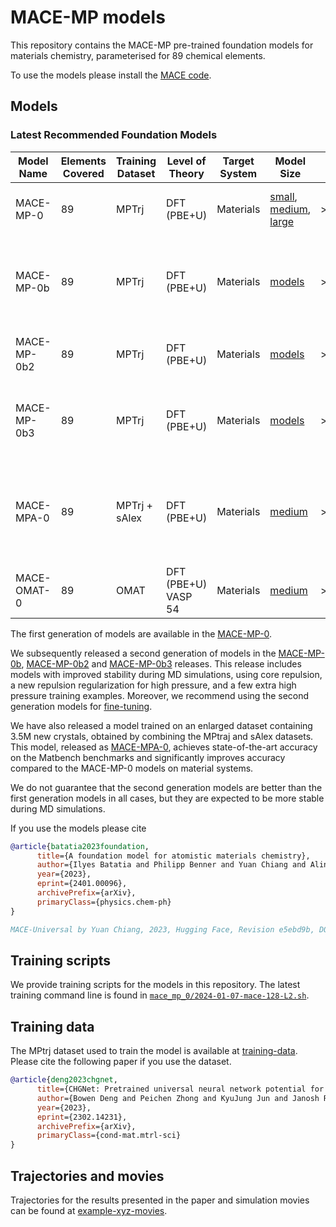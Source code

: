 # MACE-MP models

This repository contains the MACE-MP pre-trained foundation models for materials chemistry, parameterised for 89 chemical elements.

To use the models please install the [MACE code](https://github.com/ACEsuit/mace).

## Models

### Latest Recommended Foundation Models

| Model Name        | Elements Covered | Training Dataset | Level of Theory       | Target System         | Model Size          | GitHub Release | Notes                                                | License |
|-------------------|------------------|------------------|-----------------------|----------------------|---------------------|----------------|-------------------------------------------------------|---------|
| MACE-MP-0         | 89               | MPTrj            | DFT (PBE+U)           | Materials            | [small](https://github.com/ACEsuit/mace-mp/releases/download/mace_mp_0/2023-12-10-mace-128-L0_energy_epoch-249.model), [medium](https://github.com/ACEsuit/mace-mp/releases/download/mace_mp_0/2023-12-03-mace-128-L1_epoch-199.model), [large](https://github.com/ACEsuit/mace-mp/releases/download/mace_mp_0/2024-01-07-mace-128-L2_epoch-199.model)| >=v0.3.6       | Initial release of foundation model.                          | MIT |
| MACE-MP-0b        | 89               | MPTrj             | DFT (PBE+U)           | Materials            | [models](https://github.com/ACEsuit/mace-mp/releases/tag/mace_mp_0b)              | >=v0.3.10      | Improve pair repulsion and correct isolated atoms. | MIT |
| MACE-MP-0b2        | 89               | MPTrj             | DFT (PBE+U)           | Materials            | [models](https://github.com/ACEsuit/mace-mp/releases/tag/mace_mp_0b2)              | >=v0.3.9      | Improve stability at high pressure. | MIT |
| MACE-MP-0b3        | 89               | MPTrj             | DFT (PBE+U)           | Materials            | [models](https://github.com/ACEsuit/mace-mp/releases/tag/mace_mp_0b3)              | >=v0.3.9      | Fixed some phonons issues compared to b2 | MIT |
| MACE-MPA-0        | 89               | MPTrj + sAlex    | DFT (PBE+U)           | Materials            | [medium](https://github.com/ACEsuit/mace-mp/releases/download/mace_mpa_0/mace-mpa-0-medium.model)              | >=v0.3.10      | Improved accuracy for materials, improved high pressure stability. | MIT |
| MACE-OMAT-0        | 89               | OMAT         | DFT (PBE+U) VASP 54        | Materials    | [medium](https://github.com/ACEsuit/mace-mp/releases/download/mace_omat_0/mace-omat-0-medium.model) | >=v0.3.10       |             | ASL |

The first generation of models are available in the [MACE-MP-0](https://github.com/ACEsuit/mace-mp/releases/tag/mace_mp_0).

We subsequently released a second generation of models in the [MACE-MP-0b](https://github.com/ACEsuit/mace-mp/releases/tag/mace_mp_0b), [MACE-MP-0b2](https://github.com/ACEsuit/mace-mp/releases/tag/mace_mp_0b2) and [MACE-MP-0b3](https://github.com/ACEsuit/mace-mp/releases/tag/mace_mp_0b3) releases.
This release includes models with improved stability during MD simulations, using core repulsion, a new repulsion regularization for high pressure, and a few extra high pressure training examples. Moreover,
we recommend using the second generation models for [fine-tuning](https://mace-docs.readthedocs.io/en/latest/guide/finetuning.html).

We have also released a model trained on an enlarged dataset containing 3.5M new crystals, obtained by combining the MPtraj and sAlex datasets. This model, released as [MACE-MPA-0](https://github.com/ACEsuit/mace-mp/releases/tag/mace_mpa_0), achieves state-of-the-art accuracy on the Matbench benchmarks and significantly improves accuracy compared to the MACE-MP-0 models on material systems.

We do not guarantee that the second generation models are better than the first generation models in all cases, but they are expected to be more stable during MD simulations.

If you use the models please cite

```bib
@article{batatia2023foundation,
      title={A foundation model for atomistic materials chemistry},
      author={Ilyes Batatia and Philipp Benner and Yuan Chiang and Alin M. Elena and Dávid P. Kovács and Janosh Riebesell and Xavier R. Advincula and Mark Asta and William J. Baldwin and Noam Bernstein and Arghya Bhowmik and Samuel M. Blau and Vlad Cărare and James P. Darby and Sandip De and Flaviano Della Pia and Volker L. Deringer and Rokas Elijošius and Zakariya El-Machachi and Edvin Fako and Andrea C. Ferrari and Annalena Genreith-Schriever and Janine George and Rhys E. A. Goodall and Clare P. Grey and Shuang Han and Will Handley and Hendrik H. Heenen and Kersti Hermansson and Christian Holm and Jad Jaafar and Stephan Hofmann and Konstantin S. Jakob and Hyunwook Jung and Venkat Kapil and Aaron D. Kaplan and Nima Karimitari and Namu Kroupa and Jolla Kullgren and Matthew C. Kuner and Domantas Kuryla and Guoda Liepuoniute and Johannes T. Margraf and Ioan-Bogdan Magdău and Angelos Michaelides and J. Harry Moore and Aakash A. Naik and Samuel P. Niblett and Sam Walton Norwood and Niamh O'Neill and Christoph Ortner and Kristin A. Persson and Karsten Reuter and Andrew S. Rosen and Lars L. Schaaf and Christoph Schran and Eric Sivonxay and Tamás K. Stenczel and Viktor Svahn and Christopher Sutton and Cas van der Oord and Eszter Varga-Umbrich and Tejs Vegge and Martin Vondrák and Yangshuai Wang and William C. Witt and Fabian Zills and Gábor Csányi},
      year={2023},
      eprint={2401.00096},
      archivePrefix={arXiv},
      primaryClass={physics.chem-ph}
}

MACE-Universal by Yuan Chiang, 2023, Hugging Face, Revision e5ebd9b, DOI: 10.57967/hf/1202, URL: https://huggingface.co/cyrusyc/mace-universal
```

## Training scripts

We provide training scripts for the models in this repository. The latest training command line is found in [`mace_mp_0/2024-01-07-mace-128-L2.sh`](mace_mp_0/2024-01-07-mace-128-L2.sh).

## Training data

The MPtrj dataset used to train the model is available at [training-data](https://github.com/ACEsuit/mace-mp/releases/download/mace_mp_0/training_data.zip). Please cite the following paper if you use the dataset.

```bib
@article{deng2023chgnet,
      title={CHGNet: Pretrained universal neural network potential for charge-informed atomistic modeling},
      author={Bowen Deng and Peichen Zhong and KyuJung Jun and Janosh Riebesell and Kevin Han and Christopher J. Bartel and Gerbrand Ceder},
      year={2023},
      eprint={2302.14231},
      archivePrefix={arXiv},
      primaryClass={cond-mat.mtrl-sci}
}
```

## Trajectories and movies

Trajectories for the results presented in the paper and simulation movies can be found at [example-xyz-movies](https://drive.google.com/drive/folders/1141d1rI1rtwf9iSFv5r_g4XL_AvmjiK5).
